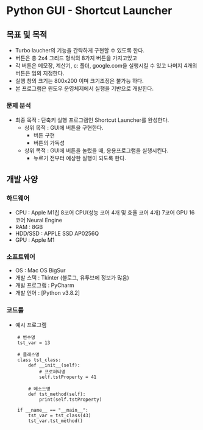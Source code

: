 # Python GUI - Shortcut Launcher

## 목표 및 목적
* Turbo laucher의 기능을 간략하게 구현할 수 있도록 한다.
* 버튼은 총 2x4 그리드 형식의 8가지 버튼을 가지고있고 
* 각 버튼은 메모장, 계산기, c: 폴더, google.com을 실행시킬 수 있고 나머지 4개의 버튼은 임의 지정한다.
* 실행 창의 크기는 800x200 이며 크기조정은 불가능 하다.
* 본 프로그램은 윈도우 운영체제에서 실행을 기반으로 개발한다.
### 문제 분석
  
* 최종 목적 : 단축키 실행 프로그램인 Shortcut Launcher를 완성한다.
    * 상위 목적 : GUI에 버튼을 구현한다.
        * 버튼 구현
        * 버튼의 가독성
    * 상위 목적 : GUI에 버튼을 눌렀을 때, 응용프로그램을 실행시킨다.
        * 누르기 전부터 예상한 실행이 되도록 한다.

## 개발 사양

### 하드웨어
* CPU : Apple M1칩 8코어 CPU(성능 코어 4개 및 효율 코어 4개) 7코어 GPU 16코어 Neural Engine
* RAM : 8GB
* HDD/SSD : APPLE SSD AP0256Q
* GPU : Apple M1

### 소프트웨어
* OS : Mac OS BigSur
* 개발 스택 : Tkinter (블로그, 유투브에 정보가 많음)
* 개발 프로그램 : PyCharm 
* 개발 언어 : [Python v3.8.2]

### 코드룰
* 예시 프로그램

```
    # 변수명
    tst_var = 13

    # 클래스명
    class tst_class:
        def __init__(self):
            # 프로퍼티명
            self.tstProperty = 41

        # 메소드명
        def tst_method(self):
            print(self.tstProperty)
    
    if __name__ == "__main__":
        tst_var = tst_class(43)
        tst_var.tst_method()
```

  
